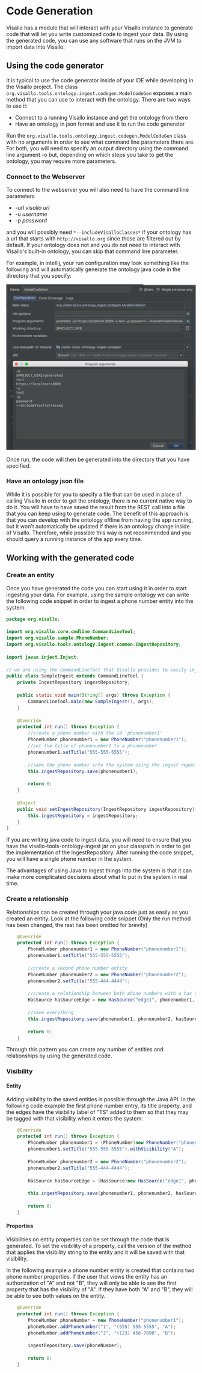 # Code Generation 

Visallo has a module that will interact with your Visallo instance to generate code that will let you write customized code to ingest your data. By using the generated code, you can use any software that runs on the JVM to import data into Visallo.

## Using the code generator

It is typical to use the code generator inside of your IDE while developing in the Visallo project. The class `org.visallo.tools.ontology.ingest.codegen.ModelCodeGen` exposes a main method that you can use to interact with the ontology. There are two ways to use it:

* Connect to a running Visallo instance and get the ontology from there
* Have an ontology in json format and use it to run the code generator

Run the `org.visallo.tools.ontology.ingest.codegen.ModelCodeGen` class with no arguments in order to see what command line parameters there are. For both, you will need to specify an output directory using the command line argument -o *<outputDirectory>* but, depending on which steps you take to get the ontology, you may require more parameters.

### Connect to the Webserver

To connect to the webserver you will also need to have the command line parameters 

* -url *visallo url*
* -u *username*
* -p *password*

and you will possibly need `*--includeVisalloClasses*` if your ontology has a url that starts with `http://visallo.org` since those are filtered out by default. If your ontology does not and you do not need to interact with Visallo's built-in ontology, you can skip that command line parameter.

For example, in intellij, your run configuration may look something like the following and will automatically generate the ontology java code in the directory that you specify:

<img src='./codegen-intellij-config.png' /> 

Once run, the code will then be generated into the directory that you have specified.

### Have an ontology json file

While it is possible for you to specify a file that can be used in place of calling Visallo in order to get the ontology, there is no current native way to do it. You will have to have saved the result from the REST call into a file that you can keep using to generate code. The benefit of this approach is that you can develop with the ontology offline from having the app running, but it won't automatically be updated if there is an ontology change inside of Visallo. Therefore, while possible this way is not recommended and you should query a running instance of the app every time.

## Working with the generated code

### Create an entity

Once you have generated the code you can start using it in order to start ingesting your data. For example, using the sample ontology we can write the following code snippet in order to ingest a phone number entity into the system:

```java
package org.visallo;

import org.visallo.core.cmdline.CommandLineTool;
import org.visallo.sample.PhoneNumber;
import org.visallo.tools.ontology.ingest.common.IngestRepository;

import javax.inject.Inject;

// we are using the CommandLineTool that Visallo provides to easily inject the IngestRepository
public class SampleIngest extends CommandLineTool {
    private IngestRepository ingestRepository;

    public static void main(String[] args) throws Exception {
        CommandLineTool.main(new SampleIngest(), args);
    }

    @Override
    protected int run() throws Exception {
        //create a phone number with the id 'phonenumber1'
        PhoneNumber phonenumber1 = new PhoneNumber("phonenumber1");
        //set the title of phonenumber1 to a phonenumber 
        phonenumber1.setTitle("555-555-5555");

        //save the phone number into the system using the ingest repository
        this.ingestRepository.save(phonenumber1);

        return 0;
    }

    @Inject
    public void setIngestRepository(IngestRepository ingestRepository){
        this.ingestRepository = ingestRepository;
    }
}

```

If you are writing java code to ingest data, you will need to ensure that you have the visallo-tools-<span class="no-glossary">ontology</span>-ingest jar on your classpath in order to get the implementation of the IngestRepository. After running the code snippet, you will have a single phone number in the system. 

The advantages of using Java to ingest things into the system is that it can make more complicated decisions about what to put in the system in real time.

### Create a relationship

Relationships can be created through your java code just as easily as you created an entity. Look at the following code snippet (Only the run method has been changed, the rest has been omitted for brevity)

```java
    @Override
    protected int run() throws Exception {
        PhoneNumber phonenumber1 = new PhoneNumber("phonenumber1");
        phonenumber1.setTitle("555-555-5555");

        //create a second phone number entity
        PhoneNumber phonenumber2 = new PhoneNumber("phonenumber2");
        phonenumber2.setTitle("555-444-4444");

        //create a relationship between both phone numbers with a has source edge
        HasSource hasSourceEdge = new HasSource("edge1", phonenumber1, phonenumber2);

        //save everything
        this.ingestRepository.save(phonenumber1, phonenumber2, hasSourceEdge);

        return 0;
    }
```

Through this pattern you can create any number of entities and relationships by using the generated code.


### Visibility

#### Entity 
Adding visibility to the saved entities is possible through the Java API. In the following code example the first phone number entry, its title property, and the edges have the visibility label of "TS" added to them so that they may be tagged with that visibility when it enters the system:


```java
    @Override
    protected int run() throws Exception {
        PhoneNumber phonenumber1 = (PhoneNumber)new PhoneNumber("phonenumber1").withVisibility("TS");
        phonenumber1.setTitle("555-555-5555").withVisibility("A");

        PhoneNumber phonenumber2 = new PhoneNumber("phonenumber2");
        phonenumber2.setTitle("555-444-4444");

        HasSource hasSourceEdge = (HasSource)new HasSource("edge1", phonenumber1, phonenumber2).withVisibility("TS");

        this.ingestRepository.save(phonenumber1, phonenumber2, hasSourceEdge);

        return 0;
    }
```

#### Properties
Visibilities on entity properties can be set through the code that is generated. To set the visibility of a property, call the version of the method that applies the visibility string to the entity and it will be saved with that visibility.

In the following example a phone number entity is created that contains two phone number properties. If the user that views the entity has an authorization of "A" and not "B", they will only be able to see the first property that has the visibility of "A". If they have both "A" and "B", they will be able to see both values on the entity.

```java
    @Override
    protected int run() throws Exception {
        PhoneNumber phoneNumber = new PhoneNumber("phonenumber1");
        phoneNumber.addPhoneNumber("1", "(555) 555-5555", "A");
        phoneNumber.addPhoneNumber("2", "(123) 456-7890", "B");

        ingestRepository.save(phoneNumber);

        return 0;
    }
```
